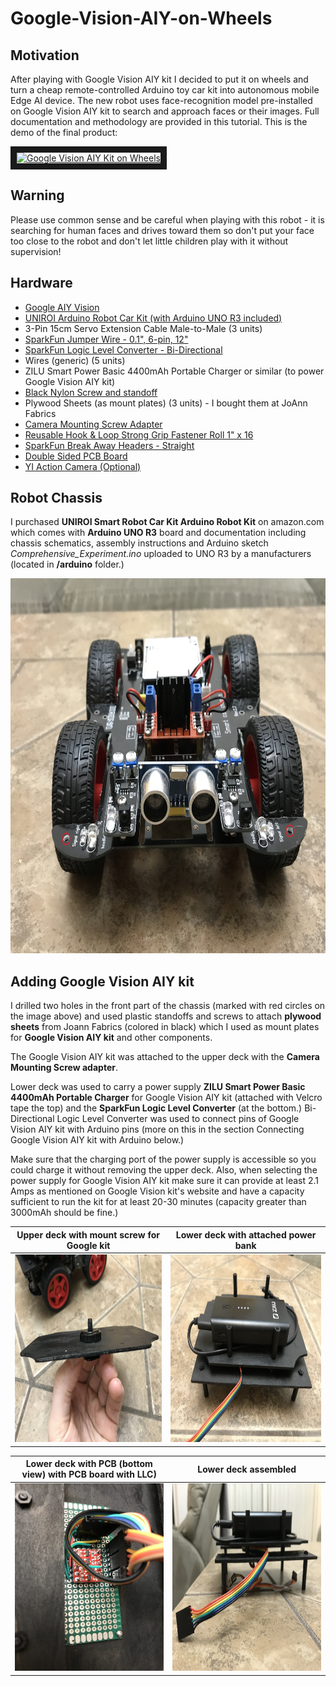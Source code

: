 # Google-Vision-AIY-on-Wheels
## Motivation
After playing with Google Vision AIY kit I decided to put it on wheels and turn a cheap remote-controlled Arduino toy car kit into autonomous mobile Edge AI device. The new robot uses face-recognition model pre-installed on Google Vision AIY kit to search and approach faces or their images. Full documentation and methodology are provided in this tutorial. 
This is the demo of the final product:
<a href="https://youtu.be/e1W9Q3tUM7I" target="_blank"></a>

<a href="https://youtu.be/e1W9Q3tUM7I
" target="_blank"><img src="https://img.youtube.com/vi/e1W9Q3tUM7I/0.jpg" 
alt="Google Vision AIY Kit on Wheels" width="480" height="360" border="10" /></a>

## Warning
Please use common sense and be careful when playing with this robot - it is searching for human faces and drives toward them so don't put your face too close to the robot and don't let little children play with it without supervision!

## Hardware
- [Google AIY Vision](https://www.target.com/p/google-vision-kit-aiy/-/A-53417081)
- [UNIROI Arduino Robot Car Kit (with Arduino UNO R3 included)](https://www.amazon.com/UNIROI-Ultrasonic-Infrared-Tracking-Required/dp/B07CVS1LBT)
- 3-Pin 15cm Servo Extension Cable Male-to-Male (3 units)
- [SparkFun Jumper Wire - 0.1", 6-pin, 12"](https://www.sparkfun.com/products/10376)
- [SparkFun Logic Level Converter - Bi-Directional](https://www.sparkfun.com/products/12009)
- Wires (generic) (5 units)
- ZILU Smart Power Basic 4400mAh Portable Charger or similar (to power Google Vision AIY kit)
- [Black Nylon Screw and standoff](https://www.digikey.com/product-detail/en/adafruit-industries-llc/3299/1528-2339-ND/)
- Plywood Sheets (as mount plates) (3 units) - I bought them at JoAnn Fabrics 
- [Camera Mounting Screw Adapter](https://www.alibaba.com/product-detail/Camera-Mounting-Screw-Camera-Flash-Adapter_60263239907.html)
- [Reusable Hook & Loop Strong Grip Fastener Roll 1" x 16](https://www.amazon.com/dp/B01K3JO3QO)
- [SparkFun Break Away Headers - Straight](https://www.sparkfun.com/products/116)
- [Double Sided PCB Board](https://www.amazon.com/dp/B075VSJCD2)
- [YI Action Camera (Optional)](https://www.amazon.com/YI-Action-Camera-US-White/dp/B016EIGEGU)

## Robot Chassis
I purchased **UNIROI Smart Robot Car Kit Arduino Robot Kit** on amazon.com which comes with **Arduino UNO R3** board and documentation including chassis schematics, assembly instructions and Arduino sketch *Comprehensive_Experiment.ino* uploaded to UNO R3 by a manufacturers (located in **/arduino** folder.)

<img width="800" height="600" src="images/chassis_with_drilled_holes.jpg">

## Adding Google Vision AIY kit

I drilled two holes in the front part of the chassis (marked with red circles on the image above) and used plastic standoffs and screws to attach **plywood sheets** from Joann Fabrics (colored in black) which I used as mount plates for **Google Vision AIY kit** and other components. 

The Google Vision AIY kit was attached to the upper deck with the **Camera Mounting Screw adapter**.

Lower deck was used to carry a power supply **ZILU Smart Power Basic 4400mAh Portable Charger** for Google Vision AIY kit (attached with Velcro tape the top) and the **SparkFun Logic Level Converter** (at the bottom.) Bi-Directional Logic Level Converter was used to connect pins of Google Vision AIY kit with Arduino pins (more on this in the section Connecting Google Vision AIY kit with Arduino below.)

Make sure that the charging port of the power supply is accessible so you could charge it without removing the upper deck. Also, when selecting the power supply for Google Vision AIY kit make sure it can provide at least 2.1 Amps as mentioned on Google Vision kit's website and have a capacity sufficient to run the kit for at least 20-30 minutes (capacity greater than 3000mAh should be fine.)

| Upper deck with mount screw for Google kit | Lower deck with attached power bank |
|--------------------------------------------|-------------------------------------|
| <img width="400" height="300" src="images/Mount plate upper deck.jpg"> | <img width="400" height="300" src="images/Mount plate lower deck.jpg"> | 

| Lower deck with PCB (bottom view) with PCB board with LLC) | Lower deck assembled |
|------------------------------------------------------------|----------------------| 
| <img width="400" height="300" src="images/Lower deck bottom view.jpg"> | <img width="400" height="300" src="images/Lower deck assembled.jpg"> |
